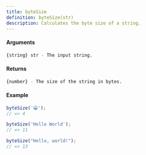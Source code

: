```yaml
---
title: byteSize
definition: byteSize(str)
description: Calculates the byte size of a string.
---
```



#### Arguments


```bash
{string} str - The input string.
```


#### Returns


```bash
{number} - The size of the string in bytes.
```


#### Example


```ts
byteSize('😀');
// => 4

byteSize('Hello World');
// => 11

byteSize("Hello, world!");
// => 13
```